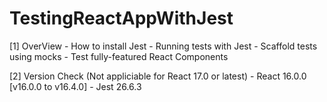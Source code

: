 # TestingReactAppWithJest

[1] OverView
    - How to install Jest
    - Running tests with Jest
    - Scaffold tests using mocks
    - Test fully-featured React Components

[2] Version Check  (Not appliciable for React 17.0 or latest)
    - React 16.0.0 [v16.0.0 to v16.4.0]
    - Jest 26.6.3

